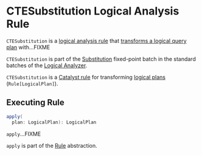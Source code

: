 # CTESubstitution Logical Analysis Rule

`CTESubstitution` is a [logical analysis rule](../Analyzer.md#batches) that [transforms a logical query plan](#apply) with...FIXME

`CTESubstitution` is part of the [Substitution](../Analyzer.md#Substitution) fixed-point batch in the standard batches of the [Logical Analyzer](../Analyzer.md).

`CTESubstitution` is a [Catalyst rule](../catalyst/Rule.md) for transforming [logical plans](../logical-operators/LogicalPlan.md) (`Rule[LogicalPlan]`).

## <span id="apply"> Executing Rule

```scala
apply(
  plan: LogicalPlan): LogicalPlan
```

`apply`...FIXME

`apply` is part of the [Rule](../catalyst/Rule.md#apply) abstraction.

